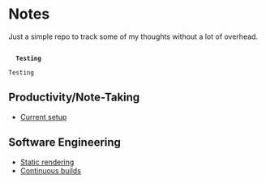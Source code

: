 # Notes

Just a simple repo to track some of my thoughts without a lot of overhead.

<code width="100%">
  <b>Testing</b>
</code>

```
Testing
```

## Productivity/Note-Taking

* [Current setup](current-setup.md)

## Software Engineering

* [Static rendering](static-rendering.md)
* [Continuous builds](continuous-builds.md)
